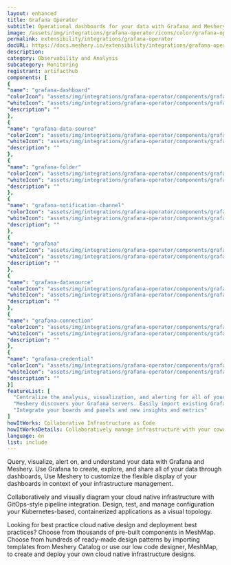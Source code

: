 ```yaml
---
layout: enhanced
title: Grafana Operator
subtitle: Operational dashboards for your data with Grafana and Meshery
image: /assets/img/integrations/grafana-operator/icons/color/grafana-operator-color.svg
permalink: extensibility/integrations/grafana-operator
docURL: https://docs.meshery.io/extensibility/integrations/grafana-operator
description: 
category: Observability and Analysis
subcategory: Monitoring
registrant: artifacthub
components: [
{
"name": "grafana-dashboard"
"colorIcon": "assets/img/integrations/grafana-operator/components/grafana-dashboard/icons/color/grafana-dashboard-color.svg"
"whiteIcon": "assets/img/integrations/grafana-operator/components/grafana-dashboard/icons/white/grafana-dashboard-white.svg"
"description": ""
},
{
"name": "grafana-data-source"
"colorIcon": "assets/img/integrations/grafana-operator/components/grafana-data-source/icons/color/grafana-data-source-color.svg"
"whiteIcon": "assets/img/integrations/grafana-operator/components/grafana-data-source/icons/white/grafana-data-source-white.svg"
"description": ""
},
{
"name": "grafana-folder"
"colorIcon": "assets/img/integrations/grafana-operator/components/grafana-folder/icons/color/grafana-folder-color.svg"
"whiteIcon": "assets/img/integrations/grafana-operator/components/grafana-folder/icons/white/grafana-folder-white.svg"
"description": ""
},
{
"name": "grafana-notification-channel"
"colorIcon": "assets/img/integrations/grafana-operator/components/grafana-notification-channel/icons/color/grafana-notification-channel-color.svg"
"whiteIcon": "assets/img/integrations/grafana-operator/components/grafana-notification-channel/icons/white/grafana-notification-channel-white.svg"
"description": ""
},
{
"name": "grafana"
"colorIcon": "assets/img/integrations/grafana-operator/components/grafana/icons/color/grafana-color.svg"
"whiteIcon": "assets/img/integrations/grafana-operator/components/grafana/icons/white/grafana-white.svg"
"description": ""
},
{
"name": "grafana-datasource"
"colorIcon": "assets/img/integrations/grafana-operator/components/grafana-datasource/icons/color/grafana-datasource-color.svg"
"whiteIcon": "assets/img/integrations/grafana-operator/components/grafana-datasource/icons/white/grafana-datasource-white.svg"
"description": ""
},
{
"name": "grafana-connection"
"colorIcon": "assets/img/integrations/grafana-operator/components/grafana-connection/icons/color/grafana-connection-color.svg"
"whiteIcon": "assets/img/integrations/grafana-operator/components/grafana-connection/icons/white/grafana-connection-white.svg"
"description": ""
},
{
"name": "grafana-credential"
"colorIcon": "assets/img/integrations/grafana-operator/components/grafana-credential/icons/color/grafana-credential-color.svg"
"whiteIcon": "assets/img/integrations/grafana-operator/components/grafana-credential/icons/white/grafana-credential-white.svg"
"description": ""
}]
featureList: [
  "Centralize the analysis, visualization, and alerting for all of your data with Grafana.",
  "Meshery discovers your Grafana servers. Easily import existing Grafana dashboards and panels into Meshery",
  "Integrate your boards and panels and new insights and metrics"
]
howItWorks: Collaborative Infrastructure as Code
howItWorksDetails: Collaboratively manage infrastructure with your coworkers synchronously sharing the same designs.
language: en
list: include
---
```

<p>
Query, visualize, alert on, and understand your data with Grafana and Meshery. Use Grafana to create, explore, and share all of your data through dashboards,
Use Meshery to customize the flexible display of your dashboards in context of your infrastructure management.
</p>
<p>
    Collaboratively and visually diagram your cloud native infrastructure with GitOps-style pipeline integration. Design, test, and manage configuration your Kubernetes-based, containerized applications as a visual topology.
</p>
<p>
    Looking for best practice cloud native design and deployment best practices? Choose from thousands of pre-built components in MeshMap. Choose from hundreds of ready-made design patterns by importing templates from Meshery Catalog or use our low code designer, MeshMap, to create and deploy your own cloud native infrastructure designs.
</p>
